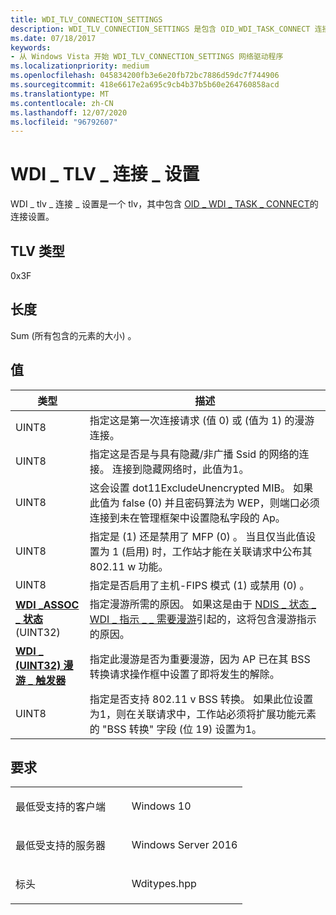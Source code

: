 ```yaml
---
title: WDI_TLV_CONNECTION_SETTINGS
description: WDI_TLV_CONNECTION_SETTINGS 是包含 OID_WDI_TASK_CONNECT 连接设置的 TLV。
ms.date: 07/18/2017
keywords:
- 从 Windows Vista 开始 WDI_TLV_CONNECTION_SETTINGS 网络驱动程序
ms.localizationpriority: medium
ms.openlocfilehash: 045834200fb3e6e20fb72bc7886d59dc7f744906
ms.sourcegitcommit: 418e6617e2a695c9cb4b37b5b60e264760858acd
ms.translationtype: MT
ms.contentlocale: zh-CN
ms.lasthandoff: 12/07/2020
ms.locfileid: "96792607"
---
```

# <a name="wdi_tlv_connection_settings"></a>WDI \_ TLV \_ 连接 \_ 设置


WDI \_ tlv \_ 连接 \_ 设置是一个 tlv，其中包含 [OID \_ WDI \_ TASK \_ CONNECT](./oid-wdi-task-connect.md)的连接设置。

## <a name="tlv-type"></a>TLV 类型


0x3F

## <a name="length"></a>长度


Sum (所有包含的元素的大小) 。

## <a name="values"></a>值


| 类型                                                         | 描述                                                                                                                                                                                                               |
|--------------------------------------------------------------|---------------------------------------------------------------------------------------------------------------------------------------------------------------------------------------------------------------------------|
| UINT8                                                        | 指定这是第一次连接请求 (值 0) 或 (值为 1) 的漫游连接。                                                                                                                   |
| UINT8                                                        | 指定这是否是与具有隐藏/非广播 Ssid 的网络的连接。 连接到隐藏网络时，此值为1。                                                                                      |
| UINT8                                                        | 这会设置 dot11ExcludeUnencrypted MIB。 如果此值为 false (0) 并且密码算法为 WEP，则端口必须连接到未在管理框架中设置隐私字段的 Ap。                             |
| UINT8                                                        | 指定是 (1) 还是禁用了 MFP (0) 。 当且仅当此值设置为 1 (启用) 时，工作站才能在关联请求中公布其 802.11 w 功能。                                          |
| UINT8                                                        | 指定是否启用了主机-FIPS 模式 (1) 或禁用 (0) 。                                                                                                                                                               |
| [**WDI \_ASSOC \_ 状态**](/windows-hardware/drivers/ddi/wditypes/ne-wditypes-_wdi_assoc_status) (UINT32)  | 指定漫游所需的原因。 如果这是由于 [NDIS \_ 状态 \_ WDI \_ 指示 \_ \_ 需要漫游](./ndis-status-wdi-indication-roaming-needed.md)引起的，这将包含漫游指示的原因。 |
| [**WDI \_ (UINT32) 漫游 \_ 触发器**](/windows-hardware/drivers/ddi/wditypes/ne-wditypes-_wdi_roam_trigger) | 指定此漫游是否为重要漫游，因为 AP 已在其 BSS 转换请求操作框中设置了即将发生的解除。                                                                         |
| UINT8                                                        | 指定是否支持 802.11 v BSS 转换。 如果此位设置为1，则在关联请求中，工作站必须将扩展功能元素的 "BSS 转换" 字段 (位 19) 设置为1。                   |

 

<a name="requirements"></a>要求
------------

<table>
<colgroup>
<col width="50%" />
<col width="50%" />
</colgroup>
<tbody>
<tr class="odd">
<td><p>最低受支持的客户端</p></td>
<td><p>Windows 10</p></td>
</tr>
<tr class="even">
<td><p>最低受支持的服务器</p></td>
<td><p>Windows Server 2016</p></td>
</tr>
<tr class="odd">
<td><p>标头</p></td>
<td>Wditypes.hpp</td>
</tr>
</tbody>
</table>

 

